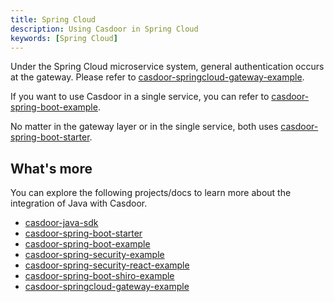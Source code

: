 ```yaml
---
title: Spring Cloud
description: Using Casdoor in Spring Cloud
keywords: [Spring Cloud]
---
```


Under the Spring Cloud microservice system, general authentication occurs at the gateway. Please refer to [casdoor-springcloud-gateway-example](/docs/integration/java/spring-cloud-gateway).

If you want to use Casdoor in a single service, you can refer to [casdoor-spring-boot-example](https://github.com/casdoor/casdoor-spring-boot-example).

No matter in the gateway layer or in the single service, both uses [casdoor-spring-boot-starter](https://github.com/casdoor/casdoor-spring-boot-starter).

## What's more

You can explore the following projects/docs to learn more about the integration of Java with Casdoor.

- [casdoor-java-sdk](https://github.com/casdoor/casdoor-java-sdk)
- [casdoor-spring-boot-starter](https://github.com/casdoor/casdoor-spring-boot-starter)
- [casdoor-spring-boot-example](https://github.com/casdoor/casdoor-spring-boot-example)
- [casdoor-spring-security-example](/docs/integration/java/spring-security/spring-security-oauth)
- [casdoor-spring-security-react-example](/docs/integration/java/spring-security/spring-security-filter)
- [casdoor-spring-boot-shiro-example](https://github.com/casdoor/casdoor-spring-boot-shiro-example)
- [casdoor-springcloud-gateway-example](https://github.com/casdoor/casdoor-springcloud-gateway-example)
